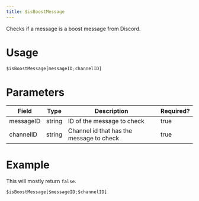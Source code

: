 ```yaml
---
title: $isBoostMessage
---
```

Checks if a message is a boost message from Discord.

# Usage
```js
$isBoostMessage[messageID;channelID]
```

# Parameters
| Field | Type | Description | Required? |
|--------|--------|--------|--------|
| messageID | string | ID of the message to check | true 
| channelID | string | Channel id that has the message to check | true 

# Example
This will mostly return `false`.
```js
$isBoostMessage[$messageID;$channelID]
```
